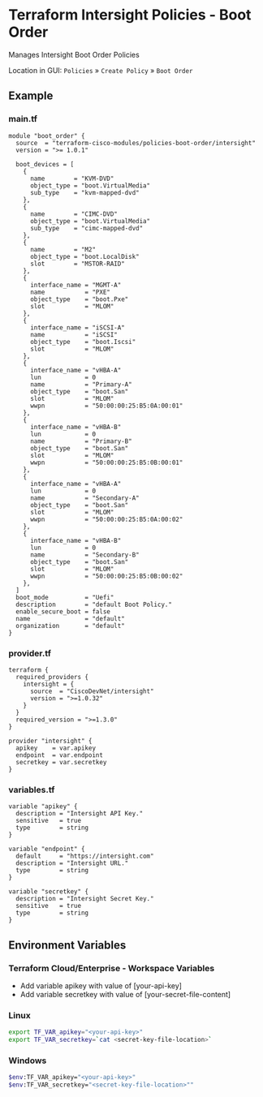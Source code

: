 <!-- BEGIN_TF_DOCS -->
# Terraform Intersight Policies - Boot Order
Manages Intersight Boot Order Policies

Location in GUI:
`Policies` » `Create Policy` » `Boot Order`

## Example

### main.tf
```hcl
module "boot_order" {
  source  = "terraform-cisco-modules/policies-boot-order/intersight"
  version = ">= 1.0.1"

  boot_devices = [
    {
      name        = "KVM-DVD"
      object_type = "boot.VirtualMedia"
      sub_type    = "kvm-mapped-dvd"
    },
    {
      name        = "CIMC-DVD"
      object_type = "boot.VirtualMedia"
      sub_type    = "cimc-mapped-dvd"
    },
    {
      name        = "M2"
      object_type = "boot.LocalDisk"
      slot        = "MSTOR-RAID"
    },
    {
      interface_name = "MGMT-A"
      name           = "PXE"
      object_type    = "boot.Pxe"
      slot           = "MLOM"
    },
    {
      interface_name = "iSCSI-A"
      name           = "iSCSI"
      object_type    = "boot.Iscsi"
      slot           = "MLOM"
    },
    {
      interface_name = "vHBA-A"
      lun            = 0
      name           = "Primary-A"
      object_type    = "boot.San"
      slot           = "MLOM"
      wwpn           = "50:00:00:25:B5:0A:00:01"
    },
    {
      interface_name = "vHBA-B"
      lun            = 0
      name           = "Primary-B"
      object_type    = "boot.San"
      slot           = "MLOM"
      wwpn           = "50:00:00:25:B5:0B:00:01"
    },
    {
      interface_name = "vHBA-A"
      lun            = 0
      name           = "Secondary-A"
      object_type    = "boot.San"
      slot           = "MLOM"
      wwpn           = "50:00:00:25:B5:0A:00:02"
    },
    {
      interface_name = "vHBA-B"
      lun            = 0
      name           = "Secondary-B"
      object_type    = "boot.San"
      slot           = "MLOM"
      wwpn           = "50:00:00:25:B5:0B:00:02"
    },
  ]
  boot_mode          = "Uefi"
  description        = "default Boot Policy."
  enable_secure_boot = false
  name               = "default"
  organization       = "default"
}
```

### provider.tf
```hcl
terraform {
  required_providers {
    intersight = {
      source  = "CiscoDevNet/intersight"
      version = ">=1.0.32"
    }
  }
  required_version = ">=1.3.0"
}

provider "intersight" {
  apikey    = var.apikey
  endpoint  = var.endpoint
  secretkey = var.secretkey
}
```

### variables.tf
```hcl
variable "apikey" {
  description = "Intersight API Key."
  sensitive   = true
  type        = string
}

variable "endpoint" {
  default     = "https://intersight.com"
  description = "Intersight URL."
  type        = string
}

variable "secretkey" {
  description = "Intersight Secret Key."
  sensitive   = true
  type        = string
}
```

## Environment Variables

### Terraform Cloud/Enterprise - Workspace Variables
- Add variable apikey with value of [your-api-key]
- Add variable secretkey with value of [your-secret-file-content]

### Linux
```bash
export TF_VAR_apikey="<your-api-key>"
export TF_VAR_secretkey=`cat <secret-key-file-location>`
```

### Windows
```bash
$env:TF_VAR_apikey="<your-api-key>"
$env:TF_VAR_secretkey="<secret-key-file-location>""
```
<!-- END_TF_DOCS -->
